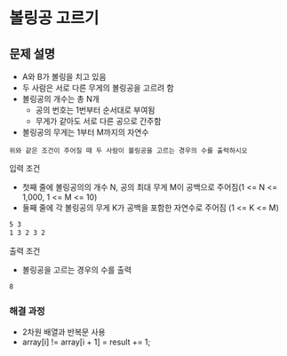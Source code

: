 # 볼링공 고르기

## 문제 설명

* A와 B가 볼링을 치고 있음
* 두 사람은 서로 다른 무게의 볼링공을 고르려 함
* 볼링공의 개수는 총 N개
  * 공의 번호는 1번부터 순서대로 부여됨
  * 무게가 같아도 서로 다른 공으로 간주함
* 볼링공의 무게는 1부터 M까지의 자연수

`위와 같은 조건이 주어질 때 두 사람이 볼링공을 고르는 경우의 수를 출력하시오`

입력 조건

* 첫째 줄에 볼링공의의 개수 N, 공의 최대 무게 M이 공백으로 주어짐(1 <= N <= 1,000, 1 <= M <= 10)
* 둘째 줄에 각 볼링공의 무게 K가 공백을 포함한 자연수로 주어짐 (1 <= K <= M)

```txt
5 3
1 3 2 3 2
```

출력 조건

* 볼링공을 고르는 경우의 수를 출력

```txt
8
```

### 해결 과정

* 2차원 배열과 반복문 사용
* array[i] != array[i + 1] = result += 1;

